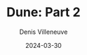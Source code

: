 ---
title: "Dune: Part 2"
subtitle: Denis Villeneuve
date: 2024-03-30
link: https://www.themoviedb.org/movie/693134-dune-part-two
type: movie
image: ./images/dune2.jpg
year: 2024
---